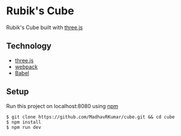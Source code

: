# Rubik's Cube
Rubik's Cube built with [three.js](threejs.org)

## Technology
* [three.js](threejs.org)
* [webpack](https://webpack.js.org/)
* [Babel](https://babeljs.io/)

## Setup
Run this project on localhost:8080 using [npm](npmjs.com)

```
$ git clone https://github.com/MadhavRKumar/cube.git && cd cube
$ npm install
$ npm run dev
```

